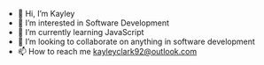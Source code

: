 - 👋 Hi, I’m Kayley
- 👀 I’m interested in Software Development
- 🌱 I’m currently learning JavaScript
- 💞️ I’m looking to collaborate on anything in software development
- 📫 How to reach me kayleyclark92@outlook.com

<!---
kclark92/kclark92 is a ✨ special ✨ repository because its `README.md` (this file) appears on your GitHub profile.
You can click the Preview link to take a look at your changes.
--->
